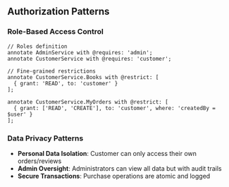 ## Authorization Patterns

### Role-Based Access Control
```cds
// Roles definition
annotate AdminService with @requires: 'admin';
annotate CustomerService with @requires: 'customer';

// Fine-grained restrictions
annotate CustomerService.Books with @restrict: [
  { grant: 'READ', to: 'customer' }
];

annotate CustomerService.MyOrders with @restrict: [
  { grant: ['READ', 'CREATE'], to: 'customer', where: 'createdBy = $user' }
];
```

### Data Privacy Patterns
- **Personal Data Isolation**: Customer can only access their own orders/reviews
- **Admin Oversight**: Administrators can view all data but with audit trails
- **Secure Transactions**: Purchase operations are atomic and logged
